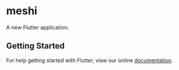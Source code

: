 # meshi

A new Flutter application.

## Getting Started

For help getting started with Flutter, view our online
[documentation](https://flutter.io/).
